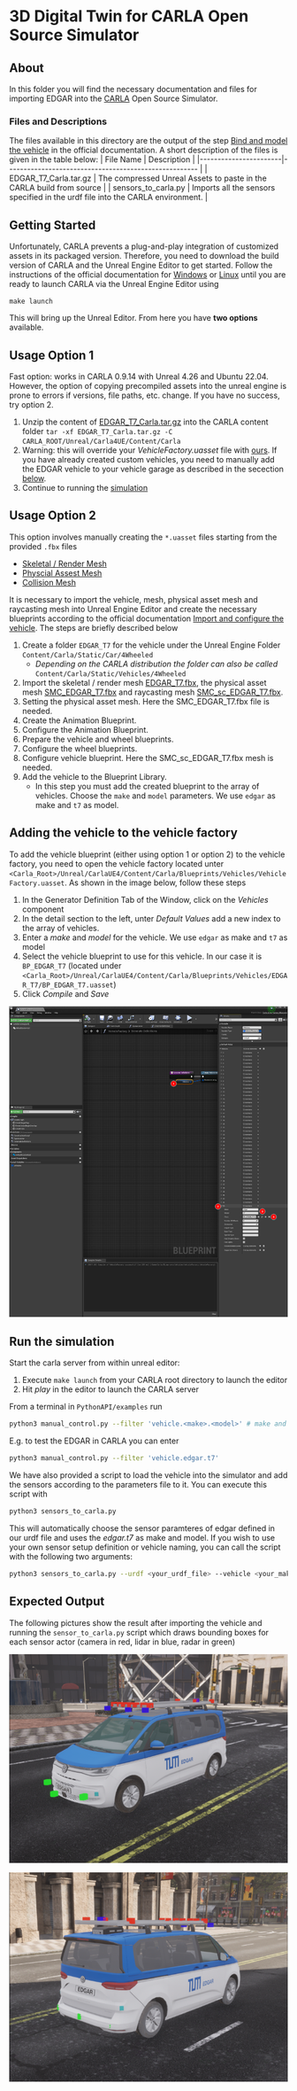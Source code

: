 # 3D Digital Twin for CARLA Open Source Simulator

## About

In this folder you will find the necessary documentation and files for importing EDGAR into the [CARLA](https://carla.org/) Open Source Simulator. 

### Files and Descriptions

The files available in this directory are the output of the step [Bind and model the vehicle](https://carla.readthedocs.io/en/latest/tuto_A_add_vehicle/#bind-and-model-the-vehicle) in the official documentation.
A short description of the files is given in the table below:
| File Name             | Description                                                   |
|-----------------------|------------------------------------------------------         |
| EDGAR_T7_Carla.tar.gz | The compressed Unreal Assets to paste in the CARLA build from source |
| sensors_to_carla.py | Imports all the sensors specified in the urdf file into the CARLA environment. |

## Getting Started

Unfortunately, CARLA prevents a plug-and-play integration of customized assets in its packaged version. Therefore, you need to download the build version of CARLA and the Unreal Engine Editor to get started. Follow the instructions of the official documentation for [Windows](https://https://carla.readthedocs.io/en/latest/build_windows/) or [Linux](https://carla.readthedocs.io/en/latest/build_linux/) until you are ready to launch CARLA via the Unreal Engine Editor using
```
make launch
```

This will bring up the Unreal Editor. From here you have **two options** available.

## Usage Option 1
Fast option: works in CARLA 0.9.14 with Unreal 4.26 and Ubuntu 22.04. However, the option of copying precompiled assets into the unreal engine is prone to errors if versions, file paths, etc. change. If you have no success, try option 2.

1. Unzip the content of [EDGAR_T7_Carla.tar.gz](EDGAR_T7_Carla.tar.gz) into the CARLA content folder `tar -xf EDGAR_T7_Carla.tar.gz -C CARLA_ROOT/Unreal/Carla4UE/Content/Carla` 
2. Warning: this will override your *VehicleFactory.uasset* file with [ours](Unreal/CarlaUE4/Content/Carla/Blueprints/Vehicles/VehicleFactory.uasset). If you have already created custom vehicles, you need to manually add the EDGAR vehicle to your vehicle garage as described in the secection [below](#adding-the-vehicle-to-the-vehicle-factory).
3. Continue to running the [simulation](#run-the-simulation)

## Usage Option 2
This option involves manually creating the `*.uasset` files starting from the provided ``.fbx`` files 
- [Skeletal / Render Mesh](../../source/3d_model/high_res/EDGAR_T7.fbx)
- [Physcial Assest Mesh](../../source/3d_model/high_res/SMC_EDGAR_T7.fbx) 
- [Collision Mesh](../../source/3d_model/high_res/SMC_sc_EDGAR_T7.fbx)

It is necessary to import the vehicle, mesh, physical asset mesh and raycasting mesh into Unreal Engine Editor and create the necessary blueprints according to the official documentation [Import and configure the vehicle](https://carla.readthedocs.io/en/latest/tuto_A_add_vehicle/#import-and-configure-the-vehicle). 
The steps are briefly described below

1. Create a folder `EDGAR_T7` for the vehicle under the Unreal Engine Folder `Content/Carla/Static/Car/4Wheeled`
   - *Depending on the CARLA distribution the folder can also be called* `Content/Carla/Static/Vehicles/4Wheeled`
2. Import the skeletal / render mesh [EDGAR_T7.fbx](../../source/3d_model/high_res/EDGAR_T7.fbx), the physical asset mesh [SMC_EDGAR_T7.fbx](../../source/3d_model/high_res/SMC_EDGAR_T7.fbx.fbx) and raycasting mesh  [SMC_sc_EDGAR_T7.fbx](../../source/3d_model/high_res/SMC_sc_EDGAR_T7.fbx).
3. Setting the physical asset mesh. Here the SMC_EDGAR_T7.fbx file is needed.
4. Create the Animation Blueprint.
5. Configure the Animation Blueprint.
6. Prepare the vehicle and wheel blueprints.
7. Configure the wheel blueprints.
8. Configure vehicle blueprint. Here the SMC_sc_EDGAR_T7.fbx mesh is needed.
9.  Add the vehicle to the Blueprint Library.
    - In this step you must add the created blueprint to the array of vehicles. Choose the `make` and `model` parameters. We use `edgar` as make and `t7` as model.

## Adding the vehicle to the vehicle factory
To add the vehicle blueprint (either using option 1 or option 2) to the vehicle factory, you need to open the vehicle factory located unter `<Carla_Root>/Unreal/CarlaUE4/Content/Carla/Blueprints/Vehicles/VehicleFactory.uasset`. As shown in the image below, follow these steps
1. In the Generator Definition Tab of the Window, click on the *Vehicles* component
2. In the detail section to the left, unter *Default Values* add a new index to the array of vehicles.
3. Enter a *make* and *model* for the vehicle. We use `edgar` as make and `t7` as model
4. Select the vehicle blueprint to use for this vehicle. In our case it is `BP_EDGAR_T7` (located under `<Carla_Root>/Unreal/CarlaUE4/Content/Carla/Blueprints/Vehicles/EDGAR_T7/BP_EDGAR_T7.uasset`)
5. Click *Compile* and *Save*

![Vehicle Factory](docs/Vehicle_Factory.png)

## Run the simulation
Start the carla server from within unreal editor:
1. Execute `make launch` from your CARLA root directory to launch the editor
2. Hit *play* in the editor to launch the CARLA server


From a terminal in `PythonAPI/examples` run 
```sh
python3 manual_control.py --filter 'vehicle.<make>.<model>' # make and model in lowercase letters
```
E.g. to test the EDGAR in CARLA you can enter
```sh
python3 manual_control.py --filter 'vehicle.edgar.t7'
``` 

We have also provided a script to load the vehicle into the simulator and add the sensors according to the parameters file to it. You can execute this script with
```sh
python3 sensors_to_carla.py
```
This will automatically choose the sensor paramteres of edgar defined in our urdf file and uses the *edgar.t7* as make and model. If you wish to use your own sensor setup definition or vehicle naming, you can call the script with the following two arguments:
```sh
python3 sensors_to_carla.py --urdf <your_urdf_file> --vehicle <your_make>.<your_model>
```

## Expected Output
The following pictures show the result after importing the vehicle and running the `sensor_to_carla.py` script which draws bounding boxes for each sensor actor (camera in red, lidar in blue, radar in green)

![Front View](docs/Front.png)

![Side Rear View](docs/Rear.png)
